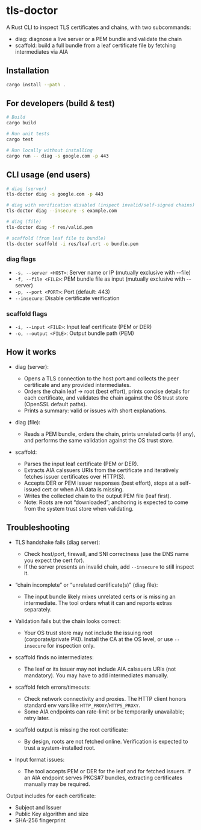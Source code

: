 # tls-doctor

A Rust CLI to inspect TLS certificates and chains, with two subcommands:

- diag: diagnose a live server or a PEM bundle and validate the chain
- scaffold: build a full bundle from a leaf certificate file by fetching intermediates via AIA

## Installation

```bash
cargo install --path .
```

## For developers (build & test)

```bash
# Build
cargo build

# Run unit tests
cargo test

# Run locally without installing
cargo run -- diag -s google.com -p 443
```

## CLI usage (end users)

```bash
# diag (server)
tls-doctor diag -s google.com -p 443

# diag with verification disabled (inspect invalid/self-signed chains)
tls-doctor diag --insecure -s example.com

# diag (file)
tls-doctor diag -f res/valid.pem

# scaffold (from leaf file to bundle)
tls-doctor scaffold -i res/leaf.crt -o bundle.pem
```

### diag flags

- `-s, --server <HOST>`: Server name or IP (mutually exclusive with --file)
- `-f, --file <FILE>`: PEM bundle file as input (mutually exclusive with --server)
- `-p, --port <PORT>`: Port (default: 443)
- `--insecure`: Disable certificate verification

### scaffold flags

- `-i, --input <FILE>`: Input leaf certificate (PEM or DER)
- `-o, --output <FILE>`: Output bundle path (PEM)

## How it works

- diag (server):
	- Opens a TLS connection to the host:port and collects the peer certificate and any provided intermediates.
	- Orders the chain leaf → root (best effort), prints concise details for each certificate, and validates the chain against the OS trust store (OpenSSL default paths).
	- Prints a summary: valid or issues with short explanations.

- diag (file):
	- Reads a PEM bundle, orders the chain, prints unrelated certs (if any), and performs the same validation against the OS trust store.

- scaffold:
	- Parses the input leaf certificate (PEM or DER).
	- Extracts AIA caIssuers URIs from the certificate and iteratively fetches issuer certificates over HTTP(S).
	- Accepts DER or PEM issuer responses (best effort), stops at a self-issued cert or when AIA data is missing.
	- Writes the collected chain to the output PEM file (leaf first).
	- Note: Roots are not “downloaded”; anchoring is expected to come from the system trust store when validating.

## Troubleshooting

- TLS handshake fails (diag server):
	- Check host/port, firewall, and SNI correctness (use the DNS name you expect the cert for).
	- If the server presents an invalid chain, add `--insecure` to still inspect it.

- “chain incomplete” or “unrelated certificate(s)” (diag file):
	- The input bundle likely mixes unrelated certs or is missing an intermediate. The tool orders what it can and reports extras separately.

- Validation fails but the chain looks correct:
	- Your OS trust store may not include the issuing root (corporate/private PKI). Install the CA at the OS level, or use `--insecure` for inspection only.

- scaffold finds no intermediates:
	- The leaf or its issuer may not include AIA caIssuers URIs (not mandatory). You may have to add intermediates manually.

- scaffold fetch errors/timeouts:
	- Check network connectivity and proxies. The HTTP client honors standard env vars like `HTTP_PROXY`/`HTTPS_PROXY`.
	- Some AIA endpoints can rate-limit or be temporarily unavailable; retry later.

- scaffold output is missing the root certificate:
	- By design, roots are not fetched online. Verification is expected to trust a system-installed root.

- Input format issues:
	- The tool accepts PEM or DER for the leaf and for fetched issuers. If an AIA endpoint serves PKCS#7 bundles, extracting certificates manually may be required.

Output includes for each certificate:

- Subject and Issuer
- Public Key algorithm and size
- SHA-256 fingerprint
